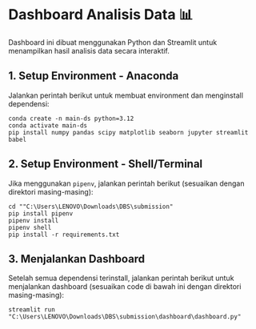 # Dashboard Analisis Data 📊

Dashboard ini dibuat menggunakan Python dan Streamlit untuk menampilkan hasil analisis data secara interaktif.

## **1. Setup Environment - Anaconda**
Jalankan perintah berikut untuk membuat environment dan menginstall dependensi:

```
conda create -n main-ds python=3.12
conda activate main-ds
pip install numpy pandas scipy matplotlib seaborn jupyter streamlit babel
```

## **2. Setup Environment - Shell/Terminal**
Jika menggunakan `pipenv`, jalankan perintah berikut (sesuaikan dengan direktori masing-masing):

```
cd ""C:\Users\LENOVO\Downloads\DBS\submission"
pip install pipenv
pipenv install
pipenv shell
pip install -r requirements.txt
```

## **3. Menjalankan Dashboard**
Setelah semua dependensi terinstall, jalankan perintah berikut untuk menjalankan dashboard (sesuaikan code di bawah ini dengan direktori masing-masing):
```
streamlit run "C:\Users\LENOVO\Downloads\DBS\submission\dashboard\dashboard.py"
```



